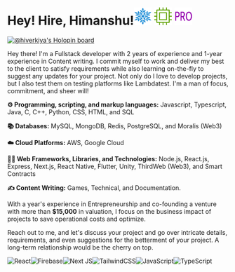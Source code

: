 # Hey! Hire, Himanshu!<a href='https://archiveprogram.github.com/'><img src='https://raw.githubusercontent.com/acervenky/animated-github-badges/master/assets/acbadge.gif' width='40' height='40px'></a> <a href='https://docs.github.com/en/developers'><img src='https://raw.githubusercontent.com/acervenky/animated-github-badges/master/assets/devbadge.gif' width='40' height='40'></a> <a href='https://github.com/pricing'><img src='https://raw.githubusercontent.com/acervenky/animated-github-badges/master/assets/pro.gif' width='40' height='40'></a>
[![@hiverkiya's Holopin board](https://holopin.io/api/user/board?user=hiverkiya)](https://holopin.io/@hiverkiya)

Hey there! I'm a Fullstack developer with 2 years of experience and 1-year experience in Content writing. I commit myself to work and deliver my best to the client to satisfy requirements while also learning on-the-fly to suggest any updates for your project. Not only do I love to develop projects, but I also test them on testing platforms like Lambdatest. I'm a man of focus, commitment, and sheer will!

**⚙️ Programming, scripting, and markup languages:** Javascript, Typescript, Java, C, C++, Python, CSS, HTML, and SQL

**📚 Databases:** MySQL, MongoDB, Redis, PostgreSQL, and Moralis (Web3)

**☁️ Cloud Platforms:** AWS, Google Cloud

**👨‍💻 Web Frameworks, Libraries, and Technologies:** Node.js, React.js, Express, Next.js, React Native, Flutter, Unity, ThirdWeb (Web3), and Smart Contracts

**✍️ Content Writing:** Games, Technical, and Documentation.

With a year's experience in Entrepreneurship and co-founding a venture with more than **$15,000** in valuation, I focus on the business impact of projects to save operational costs and optimize.

Reach out to me, and let's discuss your project and go over intricate details, requirements, and even suggestions for the betterment of your project. A long-term relationship would be the cherry on top.

![React](https://img.shields.io/badge/react-%2320232a.svg?style=for-the-badge&logo=react&logoColor=%2361DAFB)![Firebase](https://img.shields.io/badge/Firebase-039BE5?style=for-the-badge&logo=Firebase&logoColor=white)![Next JS](https://img.shields.io/badge/Next-black?style=for-the-badge&logo=next.js&logoColor=white)![TailwindCSS](https://img.shields.io/badge/tailwindcss-%2338B2AC.svg?style=for-the-badge&logo=tailwind-css&logoColor=white)![JavaScript](https://img.shields.io/badge/javascript-%23323330.svg?style=for-the-badge&logo=javascript&logoColor=%23F7DF1E)![TypeScript](https://img.shields.io/badge/typescript-%23007ACC.svg?style=for-the-badge&logo=typescript&logoColor=white)
